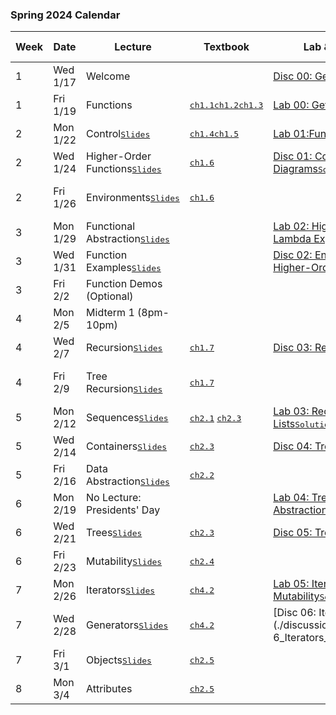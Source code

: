 ### Spring 2024 Calendar

| Week | Date      | Lecture                                                      | Textbook                                                     | Lab & Discussion Links                                       | Homework & Project                                           |
| ---- | --------- | ------------------------------------------------------------ | ------------------------------------------------------------ | ------------------------------------------------------------ | ------------------------------------------------------------ |
| 1    | Wed 1/17  | Welcome                                                      |                                                              | [Disc 00: Getting Started](./discussion/Disc00_Getting_Started.pdf) |                                                              |
| 1    | Fri 1/19  | Functions                                                    | <kbd>[ch1.1](https://www.composingprograms.com/pages/11-getting-started.html)</kbd><kbd>[ch1.2](https://www.composingprograms.com/pages/12-elements-of-programming.html)</kbd><kbd>[ch1.3](https://www.composingprograms.com/pages/13-defining-new-functions.html)</kbd> | [Lab 00: Getting Started](./labs/Lab00_Getting_Started.md) <kbd>[Solutions](./offical-solutions/lab/lab00/lab00.py)</kbd> | [HW 01: Functions, Control](./homework/Homework01_Functions_Control.md) <kbd>[Solutions](./offical-solutions/homework/homework01/hw01.py)</kbd> |
| 2    | Mon 1/22  | Control<kbd>[Slides](slides/03-Control_1pp.pdf)</kbd>        | <kbd>[ch1.4](https://www.composingprograms.com/pages/14-designing-functions.html)</kbd><kbd>[ch1.5](https://www.composingprograms.com/pages/15-control.html)</kbd> | [Lab 01:Functions, Control](./labs/Lab01_Functions_Control.md)<kbd>[Solutions](./offical-solutions/lab/lab01/lab01.py)</kbd> |                                                              |
| 2    | Wed 1/24  | Higher-Order Functions<kbd>[Slides](slides/04-Higher-Order_Functions_1pp.pdf)</kbd> | <kbd>[ch1.6](https://www.composingprograms.com/pages/16-higher-order-functions.html)</kbd> | [Disc 01: Control, Environment Diagrams](./discussion/Disc01_Control_Environment_diagrams.pdf)<kbd>[Solutions](./offical-solutions/discussion/Disc01_Control_Environment_diagrams.pdf)</kbd> | [Hog](./project/Project01_The_Game_of_Hog_hog.md)            |
| 2    | Fri 1/26  | Environments<kbd>[Slides](slides/05-Environments_1pp.pdf)</kbd> | <kbd>[ch1.6](https://www.composingprograms.com/pages/16-higher-order-functions.html)</kbd> |                                                              | [HW 02: Higher-Order Functions](./homework/Homework02_Higher_Order_Functions.md)<kbd>[Solutions](./offical-solutions/homework/homework02/hw02.py)</kbd> |
| 3    | Mon 1/29  | Functional Abstraction<kbd>[Slides](./slides/06-Functional_Abstraction_1pp.pdf)</kbd> |                                                              | [Lab 02: Highr-Order Functions, Lambda Expressions](./labs/Lab02_Higher_Order_Functions_Lambda_Expressions.md)<kbd>[Solutions](./offical-solutions/lab/lab02/lab02.py)</kbd> |                                                              |
| 3    | Wed 1/31  | Function Examples<kbd>[Slides](./slides/07-Function_Examples_1pp.pdf)</kbd> |                                                              | [Disc 02: Environment Diagrams, Higher-Order Functions](./discussion/Disc02_Environment_Diagrams_Higher_Order_Functions.pdf)<kbd>[Solutions](./offical-solutions/discussion/Disc02_Environment_Diagrams_Higher_Order_Functions.pdf)</kbd> |                                                              |
| 3    | Fri 2/2   | Function Demos (Optional)                                    |                                                              |                                                              |                                                              |
| 4    | Mon 2/5   | Midterm 1 (8pm-10pm)                                         |                                                              |                                                              |                                                              |
| 4    | Wed 2/7   | Recursion<kbd>[Slides](./slides/09-Recursion_1pp.pdf)</kbd>  | <kbd>[ch1.7](https://www.composingprograms.com/pages/17-recursive-functions.html)</kbd> | [Disc 03: Recursion](./discussion/Disc03_Recursion.pdf)<kbd>[Solutions](./offical-solutions/discussion/Disc03_Recursion.pdf)</kbd> |                                                              |
| 4    | Fri 2/9   | Tree Recursion<kbd>[Slides](./slides/10-Tree_Recursion_1pp.pdf)</kbd> | <kbd>[ch1.7](https://www.composingprograms.com/pages/17-recursive-functions.html)</kbd> |                                                              | [HW 03: Recursion, Tree Recursion](./homework/Homework03_Recursion_Tree_Recursion.md)<kbd>[Solutions](./offical-solutions/homework/homework03/hw03.py)</kbd> |
| 5    | Mon 2/12  | Sequences<kbd>[Slides](./slides/11-Sequences_1pp.pdf)</kbd>  | <kbd>[ch2.1](https://www.composingprograms.com/pages/21-introduction.html)</kbd> <kbd>[ch2.3](https://www.composingprograms.com/pages/23-sequences.html)</kbd> | [Lab 03: Recursion, Python Lists](./labs/Lab03_Recursion_Python_Lists.md)<kbd>[Solutions](./offical-solutions/lab/lab03/lab03.py)</kbd> |                                                              |
| 5    | Wed 2/14  | Containers<kbd>[Slides](./slides/12-Containers_1pp.pdf)</kbd> | <kbd>[ch2.3](https://www.composingprograms.com/pages/23-sequences.html)</kbd> | [Disc 04: Tree Recursion](./discussion/Disc04_Tree_Recursion.pdf)<kbd>[Solutions](./offical-solutions/discussion/Disc04_Tree_Recursion.pdf)</kbd> | [Cats](./project/Project02_CS_61A_Autocorrected_Typing_Software.md) |
| 5    | Fri 2/16  | Data Abstraction<kbd>[Slides](./slides/13-Data_Abstraction_1pp.pdf)</kbd> | <kbd>[ch2.2](https://www.composingprograms.com/pages/22-data-abstraction.html)</kbd> |                                                              |                                                              |
| 6    | Mon 2/19  | No Lecture: Presidents' Day                                  |                                                              | [Lab 04: Tree Recursion, Data Abstraction](./labs/Lab04_Tree_Recursion_Data_Abstraction.md)<kbd>[Solutions](./offical-solutions/lab/lab04/lab04.py)</kbd> |                                                              |
| 6    | Wed 2/21  | Trees<kbd>[Slides](./slides/14-Trees_1pp.pdf)</kbd>          | <kbd>[ch2.3](https://www.composingprograms.com/pages/23-sequences.html)</kbd> | [Disc 05: Trees](./discussion/Disc05_Trees.pdf)<kbd>[Solutions](./offical-solutions/discussion/Disc05_Trees.pdf)</kbd> |                                                              |
| 6    | Fri 2/23  | Mutability<kbd>[Slides](./slides/15-Mutability_1pp.pdf)</kbd> | <kbd>[ch2.4](https://www.composingprograms.com/pages/24-mutable-data.html)</kbd> |                                                              | [HW 04: Sequences, Trees](./homework/Homework04_Sequences_Trees.md)<kbd>[Solutions](./offical-solutions/homework/homework04/hw04.py)</kbd> |
| 7    | Mon 2/26  | Iterators<kbd>[Slides](./slides/16-Iterators_1pp.pdf)</kbd>  | <kbd>[ch4.2](https://www.composingprograms.com/pages/42-implicit-sequences.html)</kbd> | [Lab 05: Iterators, Mutability](./labs/Lab05_Mutability_Iterators.md)<kbd>[Solutions](./offical-solutions/lab/lab05/lab05.py)</kbd> |                                                              |
| 7    | Wed 2/28  | Generators<kbd>[Slides](./slides/17-Generators_1pp.pdf)</kbd> | <kbd>[ch4.2](https://www.composingprograms.com/pages/42-implicit-sequences.html)</kbd> | [Disc 06: Iterators, Generators](./discussion/Discussion 6_Iterators_Generators.md)<kbd>[Solutions](./offical-solutions/discussion/Disc06_Iterators_Generators.pdf)</kbd> |                                                              |
| 7    | Fri   3/1 | Objects<kbd>[Slides](./slides/18-Objects_1pp.pdf)</kbd>      | <kbd>[ch2.5](https://www.composingprograms.com/pages/25-object-oriented-programming.html)</kbd> |                                                              | [HW 05: Generators](./homework/Homework05_Generators.md)<kbd>[Solutions](./offical-solutions/homework/homework05/hw05.py)</kbd> |
| 8    | Mon 3/4   | Attributes                                                   | <kbd>[ch2.5](https://www.composingprograms.com/pages/25-object-oriented-programming.html)</kbd> |                                                              |                                                              |

  

 

